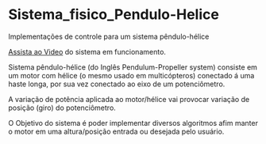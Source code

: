 # Sistema_fisico_Pendulo-Helice
Implementações de controle para um sistema pêndulo-hélice

[Assista ao Video](https://youtu.be/1-y9RBYk8y0) do sistema em funcionamento.

Sistema pêndulo-hélice (do Inglês Pendulum-Propeller system) consiste em um motor com hélice (o mesmo usado em multicópteros) conectado á uma haste longa, por sua vez conectado ao eixo de um potenciômetro. 

A variação de potência aplicada ao motor/hélice vai provocar variação de posição (giro) do potenciômetro. 

O Objetivo do sistema é poder implementar diversos algoritmos afim manter o motor em uma altura/posição entrada ou desejada pelo usuário.
